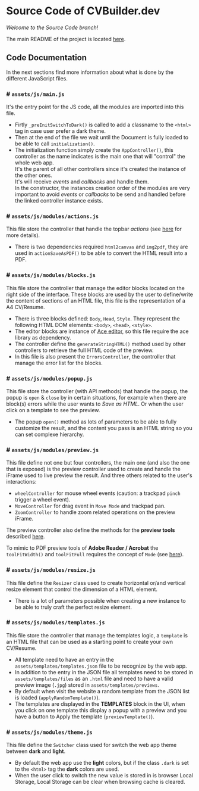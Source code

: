 # Source Code of CVBuilder.dev

_Welcome to the Source Code branch!_

The main README of the project is located [here](https://github.com/BenSouchet/cvbuilder.dev).

## Code Documentation
In the next sections find more information about what is done by the different JavaScript files.

### # `assets/js/main.js`
It's the entry point for the JS code, all the modules are imported into this file.
- Firtly `_preInitSwitchToDark()` is called to add a classname to the `<html>` tag in case user prefer a dark theme.
- Then at the end of the file we wait until the Document is fully loaded to be able to call `initialization()`.
- The initialization function simply create the `AppController()`, this controller as the name indicates is the main one that will "control" the whole web app.  
It's the parent of all other controllers since it's created the instance of the other ones.  
It's will receive _events_ and _callbacks_ and handle them.  
In the constructor, the instances creation order of the modules are very important to avoid _events_ or _callbacks_ to be send and handled before the linked controller instance exists.

### # `assets/js/modules/actions.js`
This file store the controller that handle the topbar _actions_ (see [here](https://github.com/BenSouchet/cvbuilder.dev#usage--information) for more details).
- There is two dependencies required `html2canvas` and `img2pdf`, they are used in `actionSaveAsPDF()` to be able to convert the HTML result into a PDF.

### # `assets/js/modules/blocks.js`
This file store the controller that manage the editor blocks located on the right side of the interface. These blocks are used by the user to define/write the content of sections of an HTML file, this file is the representation of a A4 CV/Resume.
- There is three blocks defined: `Body`, `Head`, `Style`. They represent the following HTML DOM elements: `<body>`, `<head>`, `<style>`.
- The editor blocks are instance of [Ace editor](https://github.com/ajaxorg/ace), so this file require the ace library as dependency.
- The controller define the `generateStringHTML()` method used by other controllers to retrieve the full HTML code of the preview.
- In this file is also present the `ErrorsController`, the controller that manage the error list for the blocks.

### # `assets/js/modules/popup.js`
This file store the controller (with API methods) that handle the popup, the popup is `open` & `close` by in certain situations, for example when there are block(s) errors while the user wants to _Save as HTML_. Or when the user click on a template to see the preview.
- The popup `open()` method as lots of parameters to be able to fully customize the result, and the content you pass is an HTML string so you can set complexe hierarchy.

### # `assets/js/modules/preview.js`
This file define not one but four controllers, the main one (and also the one that is exposed) is the preview controller used to create and handle the iFrame used to live preview the result. And three others related to the user's interactions:
- `wheelController` for mouse wheel events (caution: a trackpad `pinch` trigger a wheel event).
- `MoveController` for drag event in `Move Mode` and trackpad pan.
- `ZoomController` to handle zoom related operations on the preview iFrame.

The preview controller also define the methods for the **preview tools** described [here](https://github.com/BenSouchet/cvbuilder.dev#usage--information).

To mimic to PDF preview tools of **Adobe Reader / Acrobat** the `toolFitWidth()` and `toolFitFull` requires the concept of `Mode` (see [here](https://github.com/BenSouchet/cvbuilder.dev/blob/58a8d46d8f64726a738bc2a7cbf42c83a40e8105/assets/js/modules/preview.js#L12)).

### # `assets/js/modules/resize.js`
This file define the `Resizer` class used to create horizontal or/and vertical resize element that control the dimension of a HTML element.
- There is a lot of parameters possible when creating a new instance to be able to truly craft the perfect resize element.

### # `assets/js/modules/templates.js`
This file store the controller that manage the templates logic, a `template` is an HTML file that can be used as a starting point to create your own CV/Resume.
- All template need to have an entry in the `assets/templates/templates.json` file to be recognize by the web app.
- In addition to the entry in the JSON file all templates need to be stored in `assets/templates/files` as an `.html` file and need to have a valid preview image (`.jpg`) stored in `assets/templates/previews`.
- By default when visit the website a random template from the JSON list is loaded (`applyRandomTemplate()`).
- The templates are displayed in the **TEMPLATES** block in the UI, when you click on one template this display a popup with a preview and you have a button to Apply the template (`previewTemplate()`).

### # `assets/js/modules/theme.js`
This file define the `Switcher` class used for switch the web app theme between **dark** and **light**.
- By default the web app use the **light** colors, but if the class `.dark` is set to the `<html>` tag the **dark** colors are used.
- When the user click to switch the new value is stored in is browser Local Storage, Local Storage can be clear when browsing cache is cleared.

